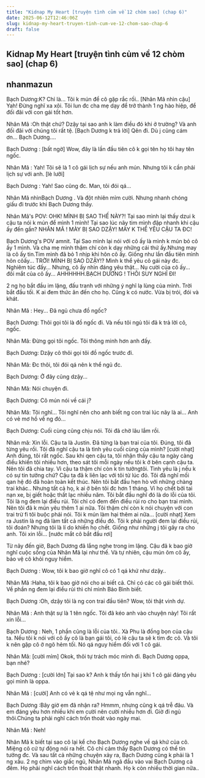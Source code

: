 ```yaml
---
title: "Kidnap My Heart [truyện tình củm về 12 chòm sao] (chap 6)"
date: 2025-06-12T12:46:06Z
slug: kidnap-my-heart-truyen-tinh-cum-ve-12-chom-sao-chap-6
draft: false
---
```


## Kidnap My Heart [truyện tình củm về 12 chòm sao] (chap 6)

## nhanmazun

Bạch Dương:K? Chỉ là... Tôi k mún để cô gặp rắc rối.. [Nhân Mã nhìn cậu] Yah! Đừng nghĩ xa xôi. Tôi lun đc cha mẹ dạy để trở thành 1 ng hào hiệp, để đối đãi với con gái tốt hơn.

Nhân Mã :Oh thật chứ? Dzậy tại sao anh k làm điều đó khi ở trường? Và anh đối đãi với chúng tôi rất tệ. [Bạch Dương k trả lời] Qên đi. Dù j cũng cám ơn... Bạch Dương…. 

Bạch Dương : [bất ngờ] Wow, đây là lần đầu tiên cô k gọi tên họ tôi hay tên ngốc.

Nhân Mã : Yah! Tôi sẽ là 1 cô gái lịch sự nếu anh mún. Nhưng tôi k cần phải lịch sự với anh. [lè lưỡi]

Bạch Dương : Yah! Sao cũng đc. Man, tôi đói qá...

Nhân Mã nhìnBạch Dương . Và đột nhiên mỉm cười. Nhưng nhanh chóng giấu đi trước khi Bạch Dương thấy.

Nhân Mã's POV: OHK! MÌNH BỊ SAO THẾ NÀY?! Tại sao mình lại thấy dzui k cậu ta nói k mún để mình 1 mình! Tại sao lúc nãy tim mình đập nhanh khi cậu ấy đến gần? NHÂN MÃ ! MÀY BỊ SAO DZẬY! MÀY K THỂ YÊU CẬU TA ĐC!
 
Bạch Dương's POV amnit. Tại Sao mình lại nói với cô ấy là mình k mún bỏ cô ấy 1 mình. Và cha mẹ mình thậm chí còn k dạy những cái thứ ấy.Nhưng may là cô ấy tin.Tim mình đã bỏ 1 nhịp khi hôn cô ấy. Giống như lần đầu tiên mình hôn côấy... TRỜI! MÌNH BỊ SAO DZẬY!? Mình k thể yêu cô gái này đc. Nghiêm túc đấy... Nhưng, cô ấy nhìn đáng yêu thật... Nụ cười của cô ấy... đôi mắt của cô ấy... AHHHHHH.BẠCH DƯƠNG ! THÔI SUY NGHĨ ĐI!

2 ng họ bắt đầu im lặng, đấu tranh với những ý nghĩ lạ lùng của mình. Trời bắt đầu tối. K ai đem thức ăn đến cho họ. Cũng k có nước. Vừa bị trói, đói và khát.
 
Nhân Mã : Hey... Đã ngủ chưa đồ ngốc?

Bạch Dương: Thôi gọi tôi là đồ ngốc đi. Và nếu tôi ngủ tôi đã k trả lời cô, ngốc.

Nhân Mã: Đừng gọi tôi ngốc. Tôi thông minh hơn anh đấy.

Bạch Dương: Dzậy cô thôi gọi tôi đồ ngốc trước đi.

Nhân Mã: Đc thôi, tôi đói qá nên k thể ngủ đc.

Bạch Dương: Ở đây cũng dzậy...

Nhân Mã: Nói chuyện đi.

Bạch Dương: Cô mún nói về cái j?

Nhân Mã: Tôi nghĩ... Tôi nghĩ nên cho anh biết ng con trai lúc nãy là ai... Anh có vẻ mơ hồ về ng đó...

Bạch Dương: Cuối cùng cũng chịu nói. Tôi đã chờ lâu lắm rồi.

Nhân mã: Xin lỗi. Cậu ta là Justin. Đã từng là bạn trai của tôi. Đúng, tôi đã từng yêu rồi. Tôi đã nghĩ cậu ta là tình yêu cuối cùng của mình? [cười nhạt] Anh đúng, tôi rất ngốc. Sau khi qen cậu ta, tôi nhận thấy cậu ta ngày càng điều khiển tôi nhiều hơn, theo sát tôi mỗi ngày nếu tôi k ở bên cạnh cậu ta. Nên tôi đã chia tay. Vì cậu ta thậm chí còn k tin tưởngtôi. Tình yêu là j nếu k có sự tin tưởng chứ? Cậu ta đã k liên lạc với tôi từ lúc đó. Tôi đã nghĩ mối qan hệ đó đã hoàn toàn kết thúc. Nên tôi bắt đầu hẹn hò với những chàng trai khác.. Nhưng tất cả họ, k ai ở bên tôi đc hơn 1 tháng. Vì họ chết bởi tai nạn xe, bị giết hoặc thất lạc nhiều năm. Tôi bắt đầu nghĩ đó là do lỗi của tôi. Tôi là ng đem lại điều rủi. Tôi chỉ có đem đến điều rủi ro cho bạn trai mình. Nên tôi đã k mún yêu thêm 1 ai nữa. Tôi thậm chí còn k nói chuyện với con trai trừ fi tôi buộc phải nói. Tôi k mún làm hại thêm ai nữa... [cười nhạt] Xem ra Justin là ng đã làm tất cả những điều đó. Tôi k phải người đem lại điều rủi, tôi đoán? Nhưng tôi là lí do khiến họ chết. Giống như những j tôi gây ra cho anh. Tôi xin lỗi... [nước mắt cô bắt đầu rơi]

Từ nãy đến giờ, Bạch Dương đã lắng nghe trong im lặng. Cậu đã k bao giờ nghĩ cuộc sống của Nhân Mã lại như thế. Và tự nhiên, cậu mún ôm cô ấy, bảo vệ cô khỏi nguy hiểm.

Bạch Dương : Wow, tôi k bao giờ nghĩ cô có 1 qá khứ như dzậy..

Nhân Mã :Haha, tôi k bao giờ nói cho ai biết cả. Chỉ có các cô gái biết thôi. Về phần ng đem lại điều rủi thì chỉ mình Bảo Bình biết.
 
Bạch Dương :Oh, dzậy tôi là ng con trai đầu tiên? Wow, tôi thật vinh dự.

Nhân Mã : Anh thật sự là 1 tên ngốc. Tôi đã kéo anh vào chuyện này! Tôi rất xin lỗi...

Bạch Dương : Neh, 1 phần cũng là lỗi của tôi.. Xà Phu là đồng bọn của cậu ta. Nếu tôi k nói với cô ấy cô là bạn gái tôi, có lẻ cậu ta sẽ k tìm đc cô. Và tôi k nên gặp cô ở ngõ hẻm tối. Nó qá nguy hiểm đối với 1 cô gái.

Nhân Mã: [cười mỉm] Okok, thôi tự trách móc mình đi. Bạch Dương oppa, bạn nhé?

Bạch Dương : [cười lớn] Tại sao k? Anh k thấy tổn hại j khi 1 cô gái đáng yêu gọi mình là oppa.

Nhân Mã : [cười] Anh có vẻ k qá tệ như mọi ng vẫn nghĩ...

Bạch Dương :Bây giờ em đã nhận ra? Hmmm, nhưng cũng k qá trễ đâu. Và em đáng yêu hơn nhiều khi em cười nên cười nhiều hơn đi. Giờ đi ngủ thôi.Chúng ta phải nghĩ cách trốn thoát vào ngày mai.

Nhân Mã : Neh!

Nhân Mã k biết tại sao cô lại kể cho Bạch Dương nghe về qá khứ của cô. Miệng cô cứ tự động nói ra hết. Cô chỉ cảm thấy Bạch Dương có thể tin tưởng đc. Và sau tất cả những chuyện xảy ra, Bạch Dương cũng k phải là 1 ng xấu. 2 ng chìm vào giấc ngủ, Nhân Mã ngã đầu vào vai Bạch Dương cả đêm. Họ phải nghĩ cách trốn thoát thật nhanh. Họ k còn nhiều thời gian nữa..